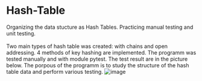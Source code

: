 # Hash-Table
Organizing the data stucture as Hash Tables. Practicing manual testing and unit testing.
<br /> <br />
Two main types of hash table was created: with chains and open addressing. 4 methods of key hashing are implemented. The programm was tested manually and with module pytest. The test result are in the picture below.
The porpous of the programm is to study the structure of the hash table data and perform various testing.
![image](https://user-images.githubusercontent.com/93132788/236784249-a8430702-d289-4475-9324-ef536008b8b3.png)


